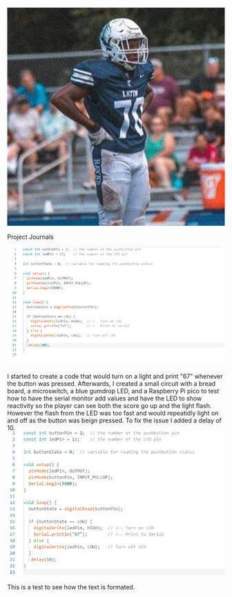 ![Trent Barber](TrentBarberFootball.jpg)

Project Journals 

![9/16/25](67button91625.png)

I started to create a code that would turn on a light and print "67" whenever the button was pressed.
 Afterwards, I created a small circuit with a bread board, a microswitch, a blue gumdrop LED, and a Raspberry Pi pico to test
 how to have the serial monitor add values and have the LED to show reactivity so the player can see both the score go up and the light flash. However the flash from the LED was too fast and would repeatidly light on and off as the button was beign pressed. To fix the issue I added a delay of 10.
![9/16/25](67button91625wdelay10.png)

This is a test to see how the text is formated.